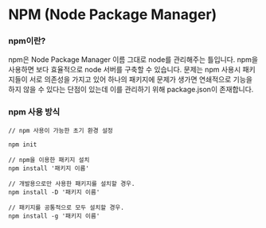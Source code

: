# NPM (Node Package Manager)

### npm이란?

npm은 Node Package Manager 이름 그대로 node를 관리해주는 틀입니다. npm을 사용하면 보다 효율적으로 node 서버를 구축할 수 있습니다. 문제는 npm 사용시 패키지들이 서로 의존성을 가지고 있어 하나의 패키지에 문제가 생가면 연쇄적으로 기능을 하지 않을 수 있다는 단점이 있는데 이를 관리하기 위해 package.json이 존재합니다.

### npm 사용 방식

```
// npm 사용이 가능한 초기 환경 설정

npm init

// npm을 이용한 패키지 설치
npm install '패키지 이름'

// 개발용으로만 사용한 패키지를 설치할 경우.
npm install -D '패키지 이름'

// 패키지를 공통적으로 모두 설치할 경우.
npm install -g '패키지 이름'
```

